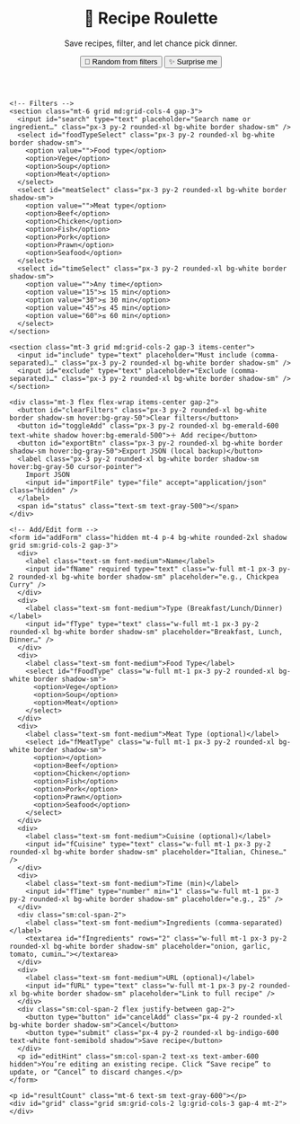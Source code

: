 <html lang="en">
<head>
  <meta charset="UTF-8" />
  <meta name="viewport" content="width=device-width, initial-scale=1.0" />
  <title>Recipe Roulette • Pick What to Cook</title>
  <script src="https://cdn.tailwindcss.com"></script>
  <style>
    .line-clamp-3 { display: -webkit-box; -webkit-line-clamp: 3; -webkit-box-orient: vertical; overflow: hidden; }
    .flash { animation: flash 1.1s ease-out; }
    @keyframes flash { 0% { box-shadow: 0 0 0 0 rgba(59,130,246,.6);} 100% { box-shadow: 0 0 0 14px rgba(59,130,246,0);} }
    input:focus, select:focus, textarea:focus { outline: none; box-shadow: 0 0 0 3px rgba(59,130,246,.35); }
  </style>
</head>
<body class="bg-gray-50 text-gray-900 min-h-screen">
  <div class="max-w-7xl mx-auto p-4 sm:p-8">
    <header class="flex flex-col sm:flex-row sm:items-center sm:justify-between gap-4">
      <div>
        <h1 class="text-2xl sm:text-3xl font-extrabold tracking-tight">🍳 Recipe Roulette</h1>
        <p class="text-gray-600">Save recipes, filter, and let chance pick dinner.</p>
      </div>
      <div class="flex flex-wrap gap-2">
        <button id="btnRandom" class="px-4 py-2 rounded-xl bg-indigo-600 text-white font-semibold shadow hover:bg-indigo-500 active:scale-[.98]">🎲 Random from filters</button>
        <button id="btnSurprise" class="px-4 py-2 rounded-xl bg-white border shadow-sm font-semibold hover:bg-gray-50">✨ Surprise me</button>
      </div>
    </header>

    <!-- Filters -->
    <section class="mt-6 grid md:grid-cols-4 gap-3">
      <input id="search" type="text" placeholder="Search name or ingredient…" class="px-3 py-2 rounded-xl bg-white border shadow-sm" />
      <select id="foodTypeSelect" class="px-3 py-2 rounded-xl bg-white border shadow-sm">
        <option value="">Food type</option>
        <option>Vege</option>
        <option>Soup</option>
        <option>Meat</option>
      </select>
      <select id="meatSelect" class="px-3 py-2 rounded-xl bg-white border shadow-sm">
        <option value="">Meat type</option>
        <option>Beef</option>
        <option>Chicken</option>
        <option>Fish</option>
        <option>Pork</option>
        <option>Prawn</option>
        <option>Seafood</option>
      </select>
      <select id="timeSelect" class="px-3 py-2 rounded-xl bg-white border shadow-sm">
        <option value="">Any time</option>
        <option value="15">≤ 15 min</option>
        <option value="30">≤ 30 min</option>
        <option value="45">≤ 45 min</option>
        <option value="60">≤ 60 min</option>
      </select>
    </section>

    <section class="mt-3 grid md:grid-cols-2 gap-3 items-center">
      <input id="include" type="text" placeholder="Must include (comma-separated)…" class="px-3 py-2 rounded-xl bg-white border shadow-sm" />
      <input id="exclude" type="text" placeholder="Exclude (comma-separated)…" class="px-3 py-2 rounded-xl bg-white border shadow-sm" />
    </section>

    <div class="mt-3 flex flex-wrap items-center gap-2">
      <button id="clearFilters" class="px-3 py-2 rounded-xl bg-white border shadow-sm hover:bg-gray-50">Clear filters</button>
      <button id="toggleAdd" class="px-3 py-2 rounded-xl bg-emerald-600 text-white shadow hover:bg-emerald-500">＋ Add recipe</button>
      <button id="exportBtn" class="px-3 py-2 rounded-xl bg-white border shadow-sm hover:bg-gray-50">Export JSON (local backup)</button>
      <label class="px-3 py-2 rounded-xl bg-white border shadow-sm hover:bg-gray-50 cursor-pointer">
        Import JSON
        <input id="importFile" type="file" accept="application/json" class="hidden" />
      </label>
      <span id="status" class="text-sm text-gray-500"></span>
    </div>

    <!-- Add/Edit form -->
    <form id="addForm" class="hidden mt-4 p-4 bg-white rounded-2xl shadow grid sm:grid-cols-2 gap-3">
      <div>
        <label class="text-sm font-medium">Name</label>
        <input id="fName" required type="text" class="w-full mt-1 px-3 py-2 rounded-xl bg-white border shadow-sm" placeholder="e.g., Chickpea Curry" />
      </div>
      <div>
        <label class="text-sm font-medium">Type (Breakfast/Lunch/Dinner)</label>
        <input id="fType" type="text" class="w-full mt-1 px-3 py-2 rounded-xl bg-white border shadow-sm" placeholder="Breakfast, Lunch, Dinner…" />
      </div>
      <div>
        <label class="text-sm font-medium">Food Type</label>
        <select id="fFoodType" class="w-full mt-1 px-3 py-2 rounded-xl bg-white border shadow-sm">
          <option>Vege</option>
          <option>Soup</option>
          <option>Meat</option>
        </select>
      </div>
      <div>
        <label class="text-sm font-medium">Meat Type (optional)</label>
        <select id="fMeatType" class="w-full mt-1 px-3 py-2 rounded-xl bg-white border shadow-sm">
          <option></option>
          <option>Beef</option>
          <option>Chicken</option>
          <option>Fish</option>
          <option>Pork</option>
          <option>Prawn</option>
          <option>Seafood</option>
        </select>
      </div>
      <div>
        <label class="text-sm font-medium">Cuisine (optional)</label>
        <input id="fCuisine" type="text" class="w-full mt-1 px-3 py-2 rounded-xl bg-white border shadow-sm" placeholder="Italian, Chinese…" />
      </div>
      <div>
        <label class="text-sm font-medium">Time (min)</label>
        <input id="fTime" type="number" min="1" class="w-full mt-1 px-3 py-2 rounded-xl bg-white border shadow-sm" placeholder="e.g., 25" />
      </div>
      <div class="sm:col-span-2">
        <label class="text-sm font-medium">Ingredients (comma-separated)</label>
        <textarea id="fIngredients" rows="2" class="w-full mt-1 px-3 py-2 rounded-xl bg-white border shadow-sm" placeholder="onion, garlic, tomato, cumin…"></textarea>
      </div>
      <div>
        <label class="text-sm font-medium">URL (optional)</label>
        <input id="fURL" type="text" class="w-full mt-1 px-3 py-2 rounded-xl bg-white border shadow-sm" placeholder="Link to full recipe" />
      </div>
      <div class="sm:col-span-2 flex justify-between gap-2">
        <button type="button" id="cancelAdd" class="px-4 py-2 rounded-xl bg-white border shadow-sm">Cancel</button>
        <button type="submit" class="px-4 py-2 rounded-xl bg-indigo-600 text-white font-semibold shadow">Save recipe</button>
      </div>
      <p id="editHint" class="sm:col-span-2 text-xs text-amber-600 hidden">You’re editing an existing recipe. Click “Save recipe” to update, or “Cancel” to discard changes.</p>
    </form>

    <p id="resultCount" class="mt-6 text-sm text-gray-600"></p>
    <div id="grid" class="grid sm:grid-cols-2 lg:grid-cols-3 gap-4 mt-2"></div>
  </div>

  <template id="cardTemplate">
    <div class="bg-white rounded-2xl shadow p-4 flex flex-col gap-3 border border-transparent">
      <div class="flex items-start justify-between gap-3">
        <h3 class="title font-semibold text-lg leading-tight"></h3>
        <span class="badge text-xs px-2 py-1 rounded-full bg-gray-100 text-gray-600"></span>
      </div>
      <p class="desc text-sm text-gray-600 line-clamp-3"></p>
      <div class="tags flex flex-wrap gap-2 text-xs"></div>
      <div class="mt-auto flex items-center justify-between">
        <a class="link text-sm underline text-indigo-600 hidden" target="_blank" rel="noopener">Open recipe</a>
        <div class="flex items-center gap-3">
          <button class="edit text-xs text-indigo-600 hover:underline">Edit</button>
          <button class="remove text-xs text-red-600 hover:underline">Remove</button>
        </div>
      </div>
    </div>
  </template>

  <script>
    // ========= SETTINGS =========
    const SETTINGS = {
      MODE: 'sheets', // 'sheets' | 'local' (fallback)
      API_URL: 'https://script.google.com/macros/s/AKfycbw_0AU6mXHGbG5m6eEAerjIZN4piNbD48O2XvHxzlSKVk0hKnOSWF5m7G9NSGMnLPkt/exec', // <-- your Web App URL
      TOKEN: 'Secretrecipe7' // simple shared-secret to block random writes
    };
    const LS_KEY = 'recipe_roulette_v5_cache';

    // ========= HELPERS =========
    const els = {
      search: document.getElementById('search'),
      foodType: document.getElementById('foodTypeSelect'),
      meatType: document.getElementById('meatSelect'),
      time: document.getElementById('timeSelect'),
      include: document.getElementById('include'),
      exclude: document.getElementById('exclude'),
      clear: document.getElementById('clearFilters'),
      grid: document.getElementById('grid'),
      count: document.getElementById('resultCount'),
      randomBtn: document.getElementById('btnRandom'),
      surpriseBtn: document.getElementById('btnSurprise'),
      status: document.getElementById('status'),
      exportBtn: document.getElementById('exportBtn'),
      importFile: document.getElementById('importFile'),
      toggleAdd: document.getElementById('toggleAdd'),
      addForm: document.getElementById('addForm'),
      cancelAdd: document.getElementById('cancelAdd'),
      fName: document.getElementById('fName'),
      fType: document.getElementById('fType'),
      fFoodType: document.getElementById('fFoodType'),
      fMeatType: document.getElementById('fMeatType'),
      fCuisine: document.getElementById('fCuisine'),
      fTime: document.getElementById('fTime'),
      fURL: document.getElementById('fURL'),
      fIngredients: document.getElementById('fIngredients'),
      cardTpl: document.getElementById('cardTemplate'),
      editHint: document.getElementById('editHint')
    };

    function status(msg, ms = 1300) {
      els.status.textContent = msg; if (!msg) return;
      setTimeout(() => { if (els.status.textContent === msg) els.status.textContent = ''; }, ms);
    }
    const parseCSV = str => (str || '').split(',').map(s => s.trim()).filter(Boolean);

    function getFilters() {
      return {
        q: (els.search.value || '').toLowerCase(),
        foodType: els.foodType.value,
        meatType: els.meatType.value,
        timeMax: Number(els.time.value) || null,
        include: parseCSV(els.include.value.toLowerCase()),
        exclude: parseCSV(els.exclude.value.toLowerCase())
      };
    }

    function matches(recipe, f) {
      const hay = (recipe.name + ' ' + (recipe.ingredients || []).join(' ')).toLowerCase();
      if (f.q && !hay.includes(f.q)) return false;
      if (f.foodType && recipe.foodType !== f.foodType) return false;
      if (f.meatType && recipe.meatType !== f.meatType) return false;
      if (f.timeMax && Number(recipe.time) > f.timeMax) return false;
      const ing = (recipe.ingredients || []).map(x => x.toLowerCase());
      if (f.include.length && !f.include.every(x => ing.includes(x))) return false;
      if (f.exclude.length && f.exclude.some(x => ing.includes(x))) return false;
      return true;
    }

    function render() {
      const f = getFilters();
      const list = state.recipes.filter(r => matches(r, f));
      els.grid.innerHTML = '';
      list.forEach((r) => {
        const card = els.cardTpl.content.firstElementChild.cloneNode(true);
        card.querySelector('.title').textContent = r.name;
        card.querySelector('.badge').textContent = `${r.time || '—'} min · ${r.foodType || '—'}${r.meatType? ' · '+r.meatType:''}`;
        const desc = `Type: ${r.type || '—'}${r.cuisine? ' · Cuisine: '+r.cuisine:''}
Ingredients: ${(r.ingredients||[]).join(', ')}`;
        card.querySelector('.desc').textContent = desc;
        if (r.url) { const link = card.querySelector('.link'); link.classList.remove('hidden'); link.href = r.url; }

        // Remove
        card.querySelector('.remove').addEventListener('click', async () => {
          if (!confirm(`Remove “${r.name}”?`)) return;
          await apiDelete(r.id);
          await refresh();
          status('Removed');
        });

        // Edit → fill the form and switch to "editing" mode
        card.querySelector('.edit').addEventListener('click', () => {
          els.fName.value = r.name || '';
          els.fType.value = r.type || '';
          els.fFoodType.value = r.foodType || '';
          els.fMeatType.value = r.meatType || '';
          els.fCuisine.value = r.cuisine || '';
          els.fTime.value = r.time || '';
          els.fIngredients.value = (r.ingredients || []).join(', ');
          els.fURL.value = r.url || '';
          state.editingId = r.id;
          els.editHint.classList.remove('hidden');
          els.addForm.classList.remove('hidden');
          els.addForm.scrollIntoView({ behavior: 'smooth', block: 'start' });
        });

        els.grid.appendChild(card);
      });
      els.count.textContent = `Showing ${list.length} recipes`;
      return list;
    }

    function randomFrom(list) {
      if (!list.length) { alert('No recipes match your filters. Try clearing some filters.'); return; }
      const idx = Math.floor(Math.random() * list.length);
      const card = els.grid.children[idx];
      if (card) { card.scrollIntoView({ behavior: 'smooth', block: 'center' }); card.classList.add('flash', 'border-indigo-400'); setTimeout(()=> card.classList.remove('flash','border-indigo-400'), 1200); }
    }

    function clearFilters() {
      els.search.value = ''; els.foodType.value = ''; els.meatType.value = ''; els.time.value = ''; els.include.value = ''; els.exclude.value='';
    }

    function csvListToArray(textarea) { return (textarea.value || '').split(',').map(x => x.trim()).filter(Boolean); }

    // ========= SIMPLE API CLIENT (Google Apps Script) =========
    async function apiList() {
      if (SETTINGS.MODE !== 'sheets') return JSON.parse(localStorage.getItem(LS_KEY) || '[]');
      const url = `${SETTINGS.API_URL}?action=list&token=${encodeURIComponent(SETTINGS.TOKEN)}`;
      const res = await fetch(url);
      if (!res.ok) throw new Error('LIST failed');
      const data = await res.json();
      return data.items || [];
    }

    async function apiAdd(item) {
      if (SETTINGS.MODE !== 'sheets') {
        const arr = JSON.parse(localStorage.getItem(LS_KEY) || '[]');
        item.id = Date.now().toString(); arr.push(item); localStorage.setItem(LS_KEY, JSON.stringify(arr));
        return { ok: true };
      }
      const res = await fetch(`${SETTINGS.API_URL}?action=add&token=${encodeURIComponent(SETTINGS.TOKEN)}`, {
        method: 'POST',
        body: JSON.stringify(item)
      });
      if (!res.ok) throw new Error('ADD failed');
      return await res.json();
    }

    // NEW: Update
    async function apiUpdate(item) {
      if (SETTINGS.MODE !== 'sheets') {
        const arr = JSON.parse(localStorage.getItem(LS_KEY) || '[]');
        const i = arr.findIndex(x => x.id === item.id);
        if (i >= 0) arr[i] = item;
        localStorage.setItem(LS_KEY, JSON.stringify(arr));
        return { ok: true };
      }
      const res = await fetch(`${SETTINGS.API_URL}?action=update&token=${encodeURIComponent(SETTINGS.TOKEN)}`, {
        method: 'POST',
        body: JSON.stringify(item)
      });
      if (!res.ok) throw new Error('UPDATE failed');
      return await res.json();
    }

    async function apiDelete(id) {
      if (SETTINGS.MODE !== 'sheets') {
        const arr = JSON.parse(localStorage.getItem(LS_KEY) || '[]').filter(x => x.id !== id);
        localStorage.setItem(LS_KEY, JSON.stringify(arr));
        return { ok: true };
      }
      const res = await fetch(`${SETTINGS.API_URL}?action=delete&token=${encodeURIComponent(SETTINGS.TOKEN)}`, {
        method: 'POST',
        body: JSON.stringify({ id })
      });
      if (!res.ok) throw new Error('DELETE failed');
      return await res.json();
    }

    // ========= STATE & BOOT =========
    const state = { recipes: [], editingId: null };

    async function refresh() {
      try {
        state.recipes = await apiList();
        localStorage.setItem(LS_KEY, JSON.stringify(state.recipes)); // cache for offline
      } catch (e) {
        // fallback to cache
        state.recipes = JSON.parse(localStorage.getItem(LS_KEY) || '[]');
        status('Offline – using local cache');
      }
      render();
    }

    // Add form handlers
    els.toggleAdd.addEventListener('click', () => {
      // If toggling while editing, keep the hint on
      const nowHidden = !els.addForm.classList.contains('hidden');
      els.addForm.classList.toggle('hidden');
      els.editHint.classList.toggle('hidden', state.editingId === null || els.addForm.classList.contains('hidden'));
    });

    els.cancelAdd.addEventListener('click', () => {
      els.addForm.classList.add('hidden');
      els.editHint.classList.add('hidden');
      state.editingId = null;
      els.addForm.reset();
    });

    els.addForm.addEventListener('submit', async (e) => {
      e.preventDefault();
      const obj = {
        id: state.editingId || undefined,
        name: els.fName.value.trim(),
        type: els.fType.value.trim(),
        foodType: els.fFoodType.value,
        meatType: els.fMeatType.value,
        cuisine: els.fCuisine.value.trim(),
        time: Number(els.fTime.value) || null,
        ingredients: csvListToArray(els.fIngredients),
        url: els.fURL.value.trim()
      };
      if (!obj.name) return alert('Please enter a recipe name.');

      if (state.editingId) {
        await apiUpdate({ ...obj, id: state.editingId });
        state.editingId = null;
        status('Updated');
      } else {
        await apiAdd(obj);
        status('Saved');
      }

      await refresh();
      e.target.reset();
      els.addForm.classList.add('hidden');
      els.editHint.classList.add('hidden');
    });

    // Import / export (local backup only)
    els.exportBtn.addEventListener('click', () => {
      const data = JSON.stringify(state.recipes, null, 2);
      const blob = new Blob([data], { type: 'application/json' });
      const a = document.createElement('a'); const ts = new Date().toISOString().slice(0,10);
      a.href = URL.createObjectURL(blob); a.download = `recipes-${ts}.json`; document.body.appendChild(a); a.click(); a.remove();
    });

    els.importFile.addEventListener('change', async (e) => {
      const file = e.target.files?.[0]; if (!file) return; const reader = new FileReader();
      reader.onload = async () => {
        try {
          const arr = JSON.parse(reader.result);
          if (!Array.isArray(arr)) throw new Error('Invalid JSON');
          for (const item of arr) {
            await apiAdd(item);
          }
          await refresh(); status('Imported');
        } catch { alert('Could not import this file. Must be an array of recipes.'); }
        e.target.value = '';
      };
      reader.readAsText(file);
    });

    // Filter events
    ['input','change'].forEach(evt => {
      [els.search, els.foodType, els.meatType, els.time, els.include, els.exclude]
        .forEach(el => el.addEventListener(evt, render));
    });

    els.clear.addEventListener('click', () => { clearFilters(); render(); });
    els.randomBtn.addEventListener('click', () => { const list = render(); randomFrom(list); });
    els.surpriseBtn.addEventListener('click', () => { clearFilters(); const list = render(); randomFrom(list); });

    // Init
    refresh();
  </script>
</body>
</html>

